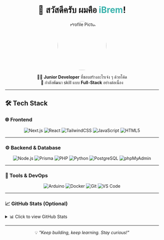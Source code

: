 <!-- README.md -->

<h1 align="center">👋 สวัสดีครับ ผมคือ <span style="color:#38B2AC;">iBrem</span>!</h1>

<p align="center">
  <img src="https://piskel-imgstore-b.appspot.com/img/713666b3-e847-11ef-a766-a12cb93d4935.gif" 
       width="160" height="160" alt="Profile Picture" style="border-radius: 50%;">
</p>

<p align="center">
  🐻‍❄️ <b>Junior Developer</b> ที่ชอบสร้างอะไรเจ๋ง ๆ ด้วยโค้ด <br/>
  🚀 กำลังพัฒนา skill แบบ <b>Full-Stack</b> อย่างต่อเนื่อง
</p>

---

## 🛠 Tech Stack

### 🌐 Frontend
<div align="center">

![Next.js](https://img.shields.io/badge/Next.js-000000?style=for-the-badge&logo=next.js)
![React](https://img.shields.io/badge/React-20232A?style=for-the-badge&logo=react&logoColor=61DAFB)
![TailwindCSS](https://img.shields.io/badge/TailwindCSS-0F172A?style=for-the-badge&logo=tailwind-css&logoColor=38B2AC)
![JavaScript](https://img.shields.io/badge/JavaScript-F7DF1E?style=for-the-badge&logo=javascript&logoColor=black)
![HTML5](https://img.shields.io/badge/HTML5-E34F26?style=for-the-badge&logo=html5&logoColor=white)

</div>

---

### ⚙️ Backend & Database
<div align="center">

![Node.js](https://img.shields.io/badge/Node.js-339933?style=for-the-badge&logo=nodedotjs&logoColor=white)
![Prisma](https://img.shields.io/badge/Prisma-2D3748?style=for-the-badge&logo=prisma&logoColor=white)
![PHP](https://img.shields.io/badge/PHP-777BB4?style=for-the-badge&logo=php&logoColor=white)
![Python](https://img.shields.io/badge/Python-3776AB?style=for-the-badge&logo=python&logoColor=white)
![PostgreSQL](https://img.shields.io/badge/PostgreSQL-336791?style=for-the-badge&logo=postgresql&logoColor=white)
![phpMyAdmin](https://img.shields.io/badge/phpMyAdmin-6C78AF?style=for-the-badge&logo=phpmyadmin&logoColor=white)

</div>

---

### 🧰 Tools & DevOps
<div align="center">

![Arduino](https://img.shields.io/badge/Arduino-00979D?style=for-the-badge&logo=arduino&logoColor=white)
![Docker](https://img.shields.io/badge/Docker-2496ED?style=for-the-badge&logo=docker&logoColor=white)
![Git](https://img.shields.io/badge/Git-F05032?style=for-the-badge&logo=git&logoColor=white)
![VS Code](https://img.shields.io/badge/VS%20Code-007ACC?style=for-the-badge&logo=visual-studio-code&logoColor=white)

</div>

---

### 📈 GitHub Stats (Optional)

<details>
  <summary>📊 Click to view GitHub Stats</summary>
  
  <p align="center">
    <img src="https://github-readme-stats.vercel.app/api?username=iBrem&show_icons=true&theme=radical" />
    <img src="https://github-readme-stats.vercel.app/api/top-langs/?username=iBrem&layout=compact&theme=radical" />
  </p>

</details>

---

<p align="center">
  💡 <i>"Keep building, keep learning. Stay curious!"</i>
</p>
